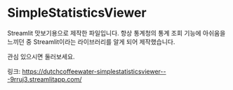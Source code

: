 # SimpleStatisticsViewer

Streamlit 맛보기용으로 제작한 파일입니다. 항상 통계청의 통계 조회 기능에 아쉬움을 느끼던 중 Streamlit이라는 라이브러리를 알게 되어 제작했습니다.

관심 있으시면 둘러보세요.

링크: https://dutchcoffeewater-simplestatisticsviewer---9rruj3.streamlitapp.com/
